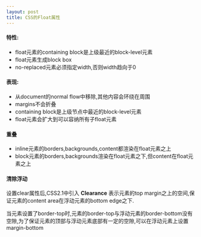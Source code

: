 ```yaml
---
layout: post
title: CSS的Float属性
---
```


#### 特性:
* float元素的containing block是上级最近的block-level元素
* float元素生成block box
* no-replaced元素必须指定width,否则width趋向于0

#### 表现:
* 从document的normal flow中移除,其他内容会环绕在周围
* margins不会折叠
* containing block是上级节点中最近的block-level元素
* float元素会扩大到可以容纳所有子float元素


#### 重叠
* inline元素的borders,backgrounds,content都渲染在float元素之上
* block元素的borders,backgrounds渲染在float元素之下,但content在float元素之上

#### 清除浮动

设置clear属性后,CSS2.1中引入 **Clearance** 表示元素的top margin之上的空间,保证元素的content area在浮动元素的bottom edge之下.

当元素设置了border-top时,元素的border-top与浮动元素的border-bottom没有空隙,为了保证元素的顶部与浮动元素底部有一定的空隙,可以在浮动元素上设置margin-bottom






